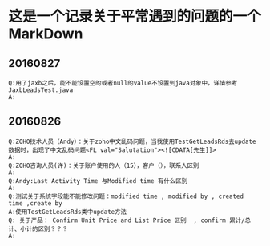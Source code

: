 # 这是一个记录关于平常遇到的问题的一个MarkDown


## 20160827
    Q:用了jaxb之后，能不能设置空的或者null的value不设置到java对象中，详情参考JaxbLeadsTest.java
    A:

## 20160826
    Q:ZOHO技术人员（Andy）：关于zoho中文乱码问题，当我使用TestGetLeadsRds去update数据时，出现了中文乱码问题<FL val="Salutation"><![CDATA[先生]]>
    A:
    Q:ZOHO咨询人员(许)：关于账户使用的人（15），客户（），联系人区别
    A:
    Q:Andy:Last Activity Time 与Modified time 有什么区别
    A:
    Q:测试关于系统字段能不能修改问题：modified time , modified by , created time ,create by
    A:使用TestGetLeadsRds类中update方法
    Q: 关于产品： Confirm Unit Price and List Price 区别  , confirm 累计/总计、小计的区别？？？
    A:
